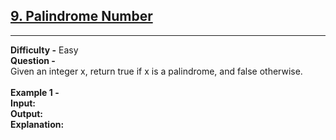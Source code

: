 <a href = "https://leetcode.com/problems/palindrome-number/"><h2>9. Palindrome Number</h2></a>
<hr>
<strong>Difficulty -</strong> Easy
<br>
<strong>Question - </strong>
<br>
Given an integer x, return true if x is a palindrome, and false otherwise.
<br>
<br>
<strong>Example 1 -</strong>
  <br>
  <table width=1px, color=blue>
  <tr>
  <strong>Input:</strong>
    <br>
 <strong>Output:</strong>
  <br>
  <strong>Explanation:</strong>
  </tr>
  </table>
